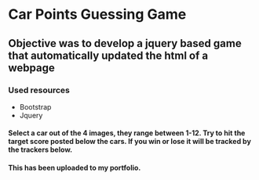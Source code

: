 # Car Points Guessing Game
## Objective was to develop a jquery based game that automatically updated the html of a webpage
### Used resources
* Bootstrap
* Jquery

#### Select a car out of the 4 images, they range between 1-12. Try to hit the target score posted below the cars. If you win or lose it will be tracked by the trackers below.

#### This has been uploaded to my portfolio.
